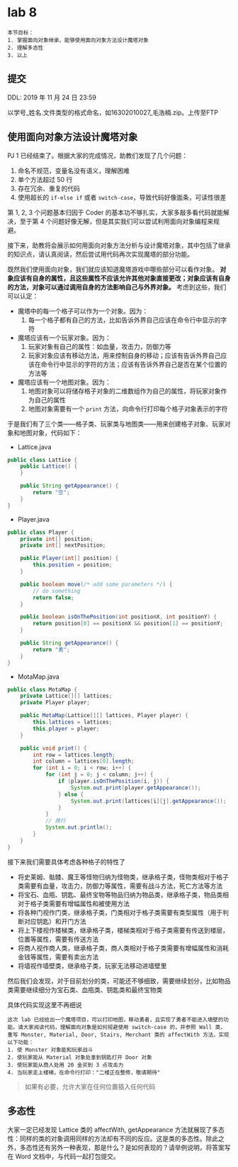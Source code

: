 # lab 8

    本节目标：
    1. 掌握面向对象继承，能够使用面向对象方法设计魔塔对象
    2. 理解多态性
    3. 以上

## 提交
DDL: 2019 年 11 月 24 日 23:59

以学号_姓名.文件类型的格式命名，如16302010027_毛浩楠.zip。上传至FTP

## 使用面向对象方法设计魔塔对象

PJ 1 已经结束了。根据大家的完成情况，助教们发现了几个问题：

1. 命名不规范，变量名没有语义，理解困难
2. 单个方法超过 50 行
3. 存在冗余、重复的代码
4. 使用超长的 `if-else if` 或者 `switch-case`，导致代码好像面条，可读性很差

第 1, 2, 3 个问题基本归因于 Coder 的基本功不够扎实，大家多敲多看代码就能解决，至于第 4 个问题好像无解，但是其实我们可以尝试利用面向对象编程来规避。

接下来，助教将会展示如何用面向对象方法分析与设计魔塔对象，其中包括了继承的知识点，请认真阅读，然后尝试用代码再次实现魔塔的部分功能。

既然我们使用面向对象，我们就应该知道魔塔游戏中哪些部分可以看作对象。 **对象应该有自身的属性，且这些属性不应该允许其他对象直接更改；对象应该有自身的方法，对象可以通过调用自身的方法影响自己与外界对象。** 考虑到这些，我们可以认定：

- 魔塔中的每一个格子可以作为一个对象。因为：
    1. 每一个格子都有自己的方法，比如告诉外界自己应该在命令行中显示的字符
- 魔塔应该有一个玩家对象。因为：
    1. 玩家对象有自己的属性：如血量，攻击力，防御力等
    2. 玩家对象应该有移动方法，用来控制自身的移动；应该有告诉外界自己应该在命令行中显示的字符的方法；应该有告诉外界自己是否在某个位置的方法等
- 魔塔应该有一个地图对象。因为：
    1. 地图对象可以将储存格子对象的二维数组作为自己的属性，将玩家对象作为自己的属性
    2. 地图对象需要有一个 `print` 方法，向命令行打印每个格子对象表示的字符

于是我们有了三个类——格子类、玩家类与地图类——用来创建格子对象、玩家对象和地图对象，代码如下：
- Lattice.java
```java
public class Lattice {
    public Lattice() {
    }

    public String getAppearance() {
        return "空";
    }
}
```

- Player.java
```java
public class Player {
    private int[] position;
    private int[] nextPosition;

    public Player(int[] position) {
        this.position = position;
    }

    public boolean move(/* add some parameters */) {
        // do something
        return false;
    }

    public boolean isOnThePosition(int positionX, int positionY) {
        return position[0] == positionX && position[1] == positionY;
    }

    public String getAppearance() {
        return "勇";
    }
}
```

- MotaMap.java
```java
public class MotaMap {
    private Lattice[][] lattices;
    private Player player;

    public MotaMap(Lattice[][] lattices, Player player) {
        this.lattices = lattices;
        this.player = player;
    }

    public void print() {
        int row = lattices.length;
        int column = lattices[0].length;
        for (int i = 0; i < row; i++) {
            for (int j = 0; j < column; j++) {
                if (player.isOnThePosition(i, j)) {
                    System.out.print(player.getAppearance());
                } else {
                    System.out.print(lattices[i][j].getAppearance());
                }
            }
            // 换行
            System.out.println();
        }
    }
}
```

接下来我们需要具体考虑各种格子的特性了
- 将史莱姆、骷髅、魔王等怪物归纳为怪物类，继承格子类，怪物类相对于格子类需要有血量，攻击力，防御力等属性，需要有战斗方法，死亡方法等方法
- 将宝石、血瓶、钥匙、最终宝物等物品归纳为物品类，继承格子类，物品类相对于格子类需要有增幅属性和被使用方法
- 将各种门视作门类，继承格子类，门类相对于格子类需要有类型属性（用于判断对应钥匙）和开门方法
- 将上下楼视作楼梯类，继承格子类，楼梯类相对于格子类需要有传送到楼层，位置等属性，需要有传送方法
- 将商人视作商人类，继承格子类，商人类相对于格子类需要有增幅属性和消耗金钱等属性，需要有卖出方法
- 将墙视作墙壁类，继承格子类，玩家无法移动进墙壁里

然后我们会发现，对于目前划分的类，可能还不够细致，需要继续划分，比如物品类需要继续细分为宝石类、血瓶类、钥匙类和最终宝物类

具体代码实现这里不再细说

    这次 lab 已经给出一个魔塔项目，可以打印地图，移动勇者，且实现了勇者不能进入墙壁的功能。请大家阅读代码，理解面向对象是如何规避使用 switch-case 的，并参照 Wall 类，重写 Monster, Material, Door, Stairs, Merchant 类的 affectWith 方法，实现以下功能：
    1. 使 Monster 对象能和玩家战斗
    2. 使玩家能从 Material 对象处拿到钥匙打开 Door 对象
    3. 使玩家能从商人处用 20 金买到 3 点攻击力
    4. 当玩家走上楼梯，在命令行打印："二楼正在整修，敬请期待"

> 如果有必要，允许大家在任何位置插入任何代码

## 多态性

大家一定已经发现 Lattice 类的 affectWith, getAppearance 方法就展现了多态性：同样的类的对象调用同样的方法却有不同的反应。这是类的多态性。除此之外，多态性还有另外一种表现，那是什么？是如何表现的？请举例说明，将答案写在 Word 文档中，与代码一起打包提交。

